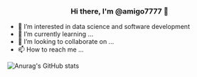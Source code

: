 <h3 align="center"> Hi there, I'm @amigo7777 👋 </h3>


- 👀 I’m interested in data science and software development
- 🌱 I’m currently learning ...
- 💞️ I’m looking to collaborate on ...
- 📫 How to reach me ...

<!---
amigo7777/amigo7777 is a ✨ special ✨ repository because its `README.md` (this file) appears on your GitHub profile.
You can click the Preview link to take a look at your changes.
--->
![Anurag's GitHub stats](https://github-readme-stats.vercel.app/api?username=amigo7777&show_icons=true&theme=tokyonight)
